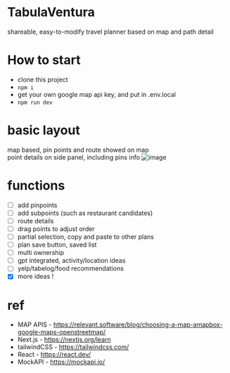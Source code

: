 # TabulaVentura
shareable, easy-to-modify travel planner based on map and path detail

# How to start
- clone this project
- `npm i`
- get your own google map api key, and put in .env.local
- `npm run dev`

# basic layout
map based, pin points and route showed on map<br/>
point details on side panel, including pins info
![image](https://github.com/iven-yao/mapplanner/assets/25358966/80be0294-d41a-428e-856f-ecdf9cc34892)

# functions 
- [ ] add pinpoints
- [ ] add subpoints (such as restaurant candidates)
- [ ] route details
- [ ] drag points to adjust order
- [ ] partial selection, copy and paste to other plans
- [ ] plan save button, saved list
- [ ] multi ownership
- [ ] gpt integrated, activity/location ideas
- [ ] yelp/tabelog/food recommendations
- [x] more ideas !

# ref
- MAP APIS - https://relevant.software/blog/choosing-a-map-amapbox-google-maps-openstreetmap/
- Next.js - https://nextjs.org/learn
- tailwindCSS - https://tailwindcss.com/
- React - https://react.dev/
- MockAPI - https://mockapi.io/


